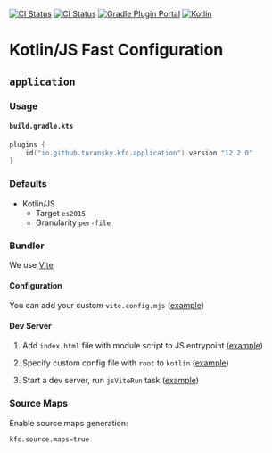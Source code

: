 [![CI Status](https://github.com/turansky/kfc-plugins/workflows/CI/badge.svg)](https://github.com/turansky/kfc-plugins/actions)
[![CI Status](https://github.com/turansky/kfc-plugins/workflows/gradle%20plugin/badge.svg)](https://github.com/turansky/kfc-plugins/actions)
[![Gradle Plugin Portal](https://img.shields.io/gradle-plugin-portal/v/io.github.turansky.kfc.library?logo=gradle)](https://plugins.gradle.org/plugin/io.github.turansky.kfc.library)
[![Kotlin](https://img.shields.io/badge/kotlin-2.1.0-blue.svg?logo=kotlin)](http://kotlinlang.org)

# Kotlin/JS Fast Configuration

## `application`

### Usage

#### `build.gradle.kts`

```kotlin
plugins {
    id("io.github.turansky.kfc.application") version "12.2.0"
}
```

### Defaults

* Kotlin/JS
  * Target `es2015`
  * Granularity `per-file`

### Bundler

We use [Vite](https://vitejs.dev/)

#### Configuration

You can add your custom `vite.config.mjs` ([example](examples/vite/custom-config/vite.config.mjs))

#### Dev Server

1. Add `index.html` file with module script to JS
   entrypoint ([example](examples/vite/vite-dev/src/jsMain/resources/index.html))

2. Specify custom config file with `root` to `kotlin` ([example](examples/vite/vite-dev/vite.config.mjs))

3. Start a dev server, run `jsViteRun` task ([example](examples/vite/vite-dev))

### Source Maps

Enable source maps generation:

```properties
kfc.source.maps=true
```
